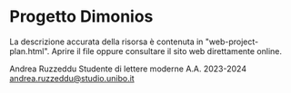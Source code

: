 # Progetto Dimonios

La descrizione accurata della risorsa è contenuta in "web-project-plan.html". Aprire il file oppure consultare il sito web direttamente online.

Andrea Ruzzeddu
Studente di lettere moderne 
A.A. 2023-2024
andrea.ruzzeddu@studio.unibo.it
